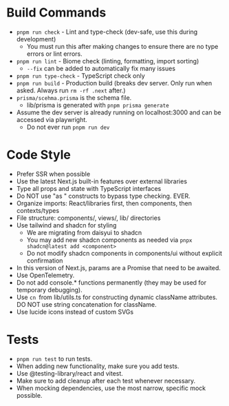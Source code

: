 # Build Commands
- `pnpm run check` - Lint and type-check (dev-safe, use this during development)
  - You must run this after making changes to ensure there are no type errors or lint errors.
- `pnpm run lint` - Biome check (linting, formatting, import sorting)
  - `--fix` can be added to automatically fix many issues
- `pnpm run type-check` - TypeScript check only
- `pnpm run build` - Production build (breaks dev server. Only run when asked. Always run `rm -rf .next` after.)
- `prisma/scehma.prisma` is the schema file.
  - lib/prisma is generated with `pnpm prisma generate`
- Assume the dev server is already running on localhost:3000 and can be accessed via playwright.
  - Do not ever run `pnpm run dev`

# Code Style
- Prefer SSR when possible
- Use the latest Next.js built-in features over external libraries
- Type all props and state with TypeScript interfaces
- Do NOT use "as <type>" constructs to bypass type checking. EVER.
- Organize imports: React/libraries first, then components, then contexts/types
- File structure: components/, views/, lib/ directories
- Use tailwind and shadcn for styling
  - We are migrating from daisyui to shadcn
  - You may add new shadcn components as needed via `pnpx shadcn@latest add <component>`
  - Do not modify shadcn components in components/ui without explicit confirmation
- In this version of Next.js, params are a Promise that need to be awaited.
- Use OpenTelemetry.
- Do not add console.* functions permanently (they may be used for temporary debugging).
- Use `cn `from lib/utils.ts for constructing dynamic className attributes. DO NOT use string concatenation for className.
- Use lucide icons instead of custom SVGs

# Tests
- `pnpm run test` to run tests.
- When adding new functionality, make sure you add tests.
- Use @testing-library/react and vitest.
- Make sure to add cleanup after each test whenever necessary.
- When mocking dependencies, use the most narrow, specific mock possible.
